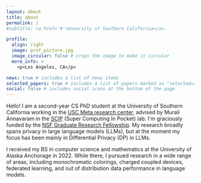 ```yaml
---
layout: about
title: about
permalink: /
#subtitle: <a href='#'>Unversity of Southern California</a>.

profile:
  align: right
  image: prof_picture.jpg
  image_circular: false # crops the image to make it circular
  more_info: >
    <p>Los Angeles, CA</p>

news: true # includes a list of news items
selected_papers: true # includes a list of papers marked as "selected={true}"
social: false # includes social icons at the bottom of the page
---
```


Hello! I am a second-year CS PhD student at the University of Southern California working in the [USC Meta research center](https://realai.usc.edu/), advised by Murali Annavaram in the [SCIP](https://scip-lab.usc.edu/) (Super Computing In Pocket) lab. I'm graciously funded by the [NSF Graduate Research Fellowship](https://nsfgrfp.org/). My research broadly spans privacy in large language models (LLMs), but at the moment my focus has been mainly in Differential Privacy (DP) in LLMs.

I received my BS in computer science and mathematics at the University of Alaska Anchorage in 2022. While there, I pursued research in a wide range of areas, including monochromatic colorings, charged coupled devices, federated learning, and out of distribution data performance in language models. 